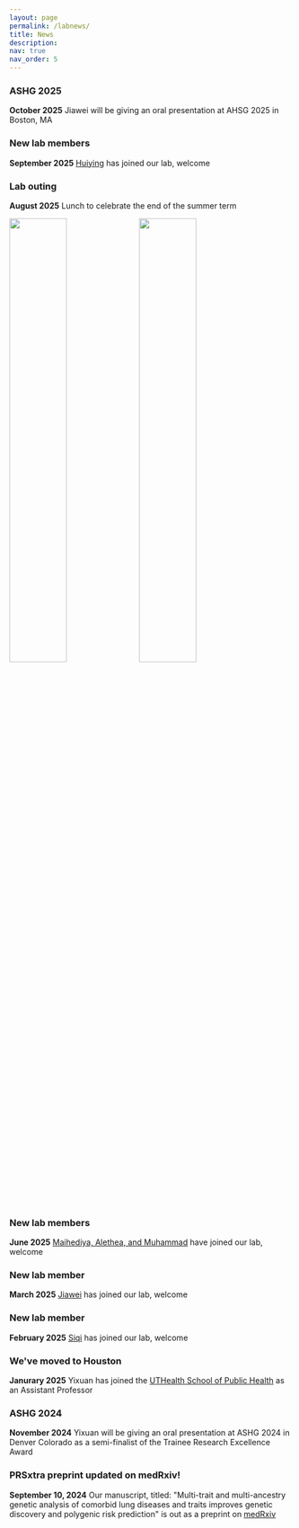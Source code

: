 ```yaml
---
layout: page
permalink: /labnews/
title: News
description: 
nav: true
nav_order: 5
---
```

### ASHG 2025
**October 2025** Jiawei will be giving an oral presentation at AHSG 2025 in Boston, MA

### New lab members
**September 2025** [Huiying](https://www.heylab.org/team/) has joined our lab, welcome

### Lab outing
**August 2025** Lunch to celebrate the end of the summer term
<p float="left">
  <img src="/assets/images/lab092025.jpeg" width="45%" />
  <img src="/assets/images/lab092025_2.jpeg" width="45%" />
</p>

### New lab members
**June 2025** [Maihediya, Alethea, and Muhammad](https://www.heylab.org/team/) have joined our lab, welcome

### New lab member
**March 2025** [Jiawei](https://www.heylab.org/team/) has joined our lab, welcome

### New lab member
**February 2025** [Siqi](https://www.heylab.org/team/) has joined our lab, welcome

### We've moved to Houston
**Janurary 2025** Yixuan has joined the [UTHealth School of Public Health](https://sph.uth.edu/campuses/houston) as an Assistant Professor

### ASHG 2024
**November 2024** Yixuan will be giving an oral presentation at ASHG 2024 in Denver Colorado as a semi-finalist of the Trainee Research Excellence Award

### PRSxtra preprint updated on medRxiv!
**September 10, 2024** Our manuscript, titled: "Multi-trait and multi-ancestry genetic analysis of comorbid lung diseases and traits improves genetic discovery and polygenic risk prediction" is out as a preprint on [medRxiv](https://www.medrxiv.org/content/10.1101/2024.08.25.24312558v2)


